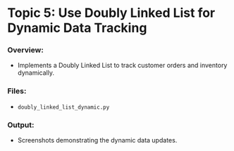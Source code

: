 # Topic 5: Use Doubly Linked List for Dynamic Data Tracking

### Overview:
- Implements a Doubly Linked List to track customer orders and inventory dynamically.

### Files:
- `doubly_linked_list_dynamic.py`

### Output:
- Screenshots demonstrating the dynamic data updates.